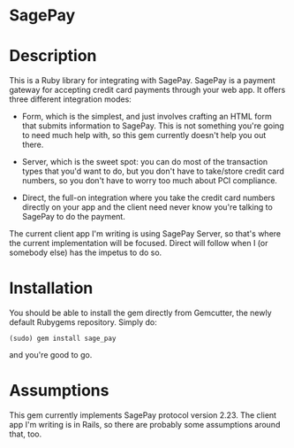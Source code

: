 SagePay
=======

# Description

This is a Ruby library for integrating with SagePay. SagePay is a payment
gateway for accepting credit card payments through your web app. It offers
three different integration modes:

* Form, which is the simplest, and just involves crafting an HTML form that
  submits information to SagePay. This is not something you're going to need
  much help with, so this gem currently doesn't help you out there.

* Server, which is the sweet spot: you can do most of the transaction types
  that you'd want to do, but you don't have to take/store credit card numbers,
  so you don't have to worry too much about PCI compliance.

* Direct, the full-on integration where you take the credit card numbers
  directly on your app and the client need never know you're talking to
  SagePay to do the payment.

The current client app I'm writing is using SagePay Server, so that's where
the current implementation will be focused. Direct will follow when I (or
somebody else) has the impetus to do so.

# Installation

You should be able to install the gem directly from Gemcutter, the newly
default Rubygems repository. Simply do:

    (sudo) gem install sage_pay

and you're good to go.

# Assumptions

This gem currently implements SagePay protocol version 2.23. The client app
I'm writing is in Rails, so there are probably some assumptions around that,
too.
